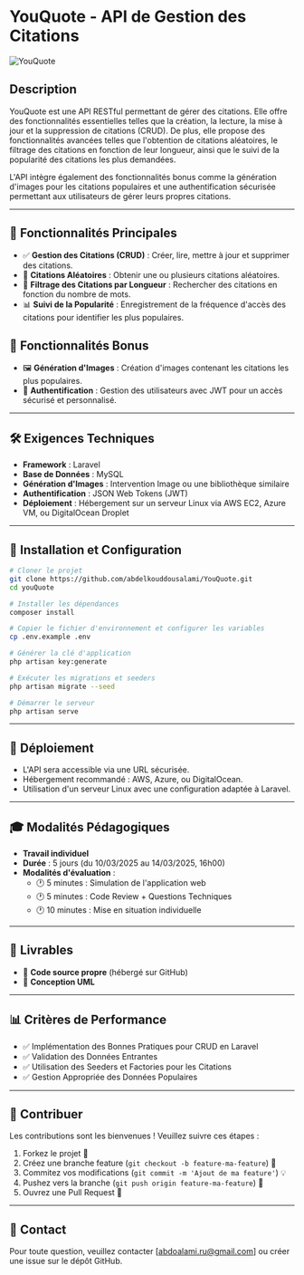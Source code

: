 # YouQuote - API de Gestion des Citations

![YouQuote](https://img.freepik.com/vecteurs-libre/illustration-api-design-plat_23-2149392285.jpg?t=st=1741688242~exp=1741691842~hmac=9392bfcff332a0e3d7d28801410dacacbc1226544fd9e94818ddd5641eaadcfc&w=900)

## Description
YouQuote est une API RESTful permettant de gérer des citations. Elle offre des fonctionnalités essentielles telles que la création, la lecture, la mise à jour et la suppression de citations (CRUD). De plus, elle propose des fonctionnalités avancées telles que l'obtention de citations aléatoires, le filtrage des citations en fonction de leur longueur, ainsi que le suivi de la popularité des citations les plus demandées.

L'API intègre également des fonctionnalités bonus comme la génération d'images pour les citations populaires et une authentification sécurisée permettant aux utilisateurs de gérer leurs propres citations.

---

## 🚀 Fonctionnalités Principales
- ✅ **Gestion des Citations (CRUD)** : Créer, lire, mettre à jour et supprimer des citations.
- 🔄 **Citations Aléatoires** : Obtenir une ou plusieurs citations aléatoires.
- 🎯 **Filtrage des Citations par Longueur** : Rechercher des citations en fonction du nombre de mots.
- 📊 **Suivi de la Popularité** : Enregistrement de la fréquence d'accès des citations pour identifier les plus populaires.

## 🎁 Fonctionnalités Bonus
- 🖼️ **Génération d'Images** : Création d'images contenant les citations les plus populaires.
- 🔐 **Authentification** : Gestion des utilisateurs avec JWT pour un accès sécurisé et personnalisé.

---

## 🛠️ Exigences Techniques
- **Framework** : Laravel
- **Base de Données** : MySQL 
- **Génération d'Images** : Intervention Image ou une bibliothèque similaire
- **Authentification** : JSON Web Tokens (JWT)
- **Déploiement** : Hébergement sur un serveur Linux via AWS EC2, Azure VM, ou DigitalOcean Droplet

---

## 📌 Installation et Configuration
```bash
# Cloner le projet
git clone https://github.com/abdelkouddousalami/YouQuote.git
cd youQuote

# Installer les dépendances
composer install

# Copier le fichier d'environnement et configurer les variables
cp .env.example .env

# Générer la clé d'application
php artisan key:generate

# Exécuter les migrations et seeders
php artisan migrate --seed

# Démarrer le serveur
php artisan serve
```

---

## 🚀 Déploiement
- L'API sera accessible via une URL sécurisée.
- Hébergement recommandé : AWS, Azure, ou DigitalOcean.
- Utilisation d'un serveur Linux avec une configuration adaptée à Laravel.

---

## 🎓 Modalités Pédagogiques
- **Travail individuel**
- **Durée** : 5 jours (du 10/03/2025 au 14/03/2025, 16h00)
- **Modalités d'évaluation** :
  - 🕐 5 minutes : Simulation de l'application web
  - 🕐 5 minutes : Code Review + Questions Techniques
  - 🕐 10 minutes : Mise en situation individuelle

---

## 📂 Livrables
- 📌 **Code source propre** (hébergé sur GitHub)
- 📌 **Conception UML**

---

## 📊 Critères de Performance
- ✅ Implémentation des Bonnes Pratiques pour CRUD en Laravel
- ✅ Validation des Données Entrantes
- ✅ Utilisation des Seeders et Factories pour les Citations
- ✅ Gestion Appropriée des Données Populaires

---

## 🤝 Contribuer
Les contributions sont les bienvenues ! Veuillez suivre ces étapes :
1. Forkez le projet 📌
2. Créez une branche feature (`git checkout -b feature-ma-feature`) 🔄
3. Commitez vos modifications (`git commit -m 'Ajout de ma feature'`) 💡
4. Pushez vers la branche (`git push origin feature-ma-feature`) 🚀
5. Ouvrez une Pull Request 📢

---

## 📧 Contact
Pour toute question, veuillez contacter [abdoalami.ru@gmail.com] ou créer une issue sur le dépôt GitHub.


